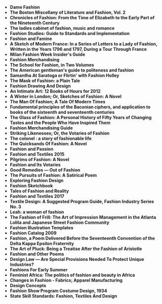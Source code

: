 
<ul>

<li><b><a target="_blank" href="https://github.com/manjunath5496/Fashion-Books/blob/master/fah(1).pdf" style="text-decoration:none;">Dame Fashion  </a></b></li>

<li><b><a target="_blank" href="https://github.com/manjunath5496/Fashion-Books/blob/master/fah(2).pdf" style="text-decoration:none;">The Boston Miscellany of Literature and Fashion, Vol. 2</a></b></li>

<li><b><a target="_blank" href="https://github.com/manjunath5496/Fashion-Books/blob/master/fah(3).pdf" style="text-decoration:none;">Chronicles of Fashion: From the Time of Elizabeth to the Early Part of the Nineteenth Century</a></b></li>

<li><b><a target="_blank" href="https://github.com/manjunath5496/Fashion-Books/blob/master/fah(4).pdf" style="text-decoration:none;">The ladies cabinet of fashion, music and romance</a></b></li>

<li><b><a target="_blank" href="https://github.com/manjunath5496/Fashion-Books/blob/master/fah(5).pdf" style="text-decoration:none;">Fashion Studies: Guide to Standards and Implementation </a></b></li>

<li><b><a target="_blank" href="https://github.com/manjunath5496/Fashion-Books/blob/master/fah(6).pdf" style="text-decoration:none;">Fashion and Famine</a></b></li>

<li><b><a target="_blank" href="https://github.com/manjunath5496/Fashion-Books/blob/master/fah(7).pdf" style="text-decoration:none;">A Sketch of Modern France: In a Series of Letters to a Lady of Fashion, Written in the Years 1796 and 1797, During a Tour Through France  </a></b></li>

<li><b><a target="_blank" href="https://github.com/manjunath5496/Fashion-Books/blob/master/fah(8).pdf" style="text-decoration:none;">Milan Fashion Week Insider's Guide   </a></b></li>

<li><b><a target="_blank" href="https://github.com/manjunath5496/Fashion-Books/blob/master/fah(9).pdf" style="text-decoration:none;"> Fashion Merchandising</a></b></li>

<li><b><a target="_blank" href="https://github.com/manjunath5496/Fashion-Books/blob/master/fah(10).pdf" style="text-decoration:none;">The School for Fashion, in Two Volumes</a></b></li>


<li><b><a target="_blank" href="https://github.com/manjunath5496/Fashion-Books/blob/master/fah(12).pdf" style="text-decoration:none;">The American gentleman's guide to politeness and fashion</a></b></li>

<li><b><a target="_blank" href="https://github.com/manjunath5496/Fashion-Books/blob/master/fah(13).pdf" style="text-decoration:none;">Samantha At Saratoga or Flirtin' with Fashion Holley </a></b></li>

<li><b><a target="_blank" href="https://github.com/manjunath5496/Fashion-Books/blob/master/fah(14).pdf" style="text-decoration:none;">The Mask of Fashion: a Plain Tale </a></b></li>

<li><b><a target="_blank" href="https://github.com/manjunath5496/Fashion-Books/blob/master/fah(15).pdf" style="text-decoration:none;">Fashion Drawing And Design   </a></b></li>

<li><b><a target="_blank" href="https://github.com/manjunath5496/Fashion-Books/blob/master/fah(16).pdf" style="text-decoration:none;">An Intimate Art: 12 Books of Hours for 2012  </a></b></li>


<li><b><a target="_blank" href="https://github.com/manjunath5496/Fashion-Books/blob/master/fah(17).pdf" style="text-decoration:none;"> A Winter in London; Or, Sketches of Fashion: A Novel  </a></b></li>

<li><b><a target="_blank" href="https://github.com/manjunath5496/Fashion-Books/blob/master/fah(18).pdf" style="text-decoration:none;">The Man Of Fashion; A Tale Of Modern Times</a></b></li>

<li><b><a target="_blank" href="https://github.com/manjunath5496/Fashion-Books/blob/master/fah(19).pdf" style="text-decoration:none;">Fundamental principles of the Baconian ciphers, and application to books of the sixteenth and seventeenth centuries</a></b></li>

<li><b><a target="_blank" href="https://github.com/manjunath5496/Fashion-Books/blob/master/fah(20).pdf" style="text-decoration:none;">The Glass of Fashion: A Personal History of Fifty Years of Changing Tastes and the People Who Have Inspired Them</a></b></li>

<li><b><a target="_blank" href="https://github.com/manjunath5496/Fashion-Books/blob/master/fah(21).pdf" style="text-decoration:none;">Fashion Merchandising Guide  </a></b></li>

<li><b><a target="_blank" href="https://github.com/manjunath5496/Fashion-Books/blob/master/fah(22).pdf" style="text-decoration:none;">Striking Likenesses; Or, the Votaries of Fashion</a></b></li>

<li><b><a target="_blank" href="https://github.com/manjunath5496/Fashion-Books/blob/master/fah(23).pdf" style="text-decoration:none;">The colonel : a story of fashionable life </a></b></li>

<li><b><a target="_blank" href="https://github.com/manjunath5496/Fashion-Books/blob/master/fah(24).pdf" style="text-decoration:none;">The Quicksands Of Fashion: A Novel </a></b></li>

<li><b><a target="_blank" href="https://github.com/manjunath5496/Fashion-Books/blob/master/fah(25).pdf" style="text-decoration:none;">Fashion and Passion </a></b></li>

<li><b><a target="_blank" href="https://github.com/manjunath5496/Fashion-Books/blob/master/fah(26).pdf" style="text-decoration:none;">Fashion and Textiles 2015</a></b></li>

<li><b><a target="_blank" href="https://github.com/manjunath5496/Fashion-Books/blob/master/fah(27).pdf" style="text-decoration:none;">Pilgrims of Fashion: A Novel</a></b></li>

<li><b><a target="_blank" href="https://github.com/manjunath5496/Fashion-Books/blob/master/fah(28).pdf" style="text-decoration:none;">Fashion and Its Votaries</a></b></li>

<li><b><a target="_blank" href="https://github.com/manjunath5496/Fashion-Books/blob/master/fah(29).pdf" style="text-decoration:none;">Good Remedies — Out of Fashion</a></b></li>

<li><b><a target="_blank" href="https://github.com/manjunath5496/Fashion-Books/blob/master/fah(30).pdf" style="text-decoration:none;">The Pursuits of Fashion: A Satirical Poem</a></b></li>

<li><b><a target="_blank" href="https://github.com/manjunath5496/Fashion-Books/blob/master/fah(31).pdf" style="text-decoration:none;">Exploring Fashion Design  </a></b></li>


<li><b><a target="_blank" href="https://github.com/manjunath5496/Fashion-Books/blob/master/fah(32).pdf" style="text-decoration:none;"> Fashion Sketchbook  </a></b></li>

<li><b><a target="_blank" href="https://github.com/manjunath5496/Fashion-Books/blob/master/fah(33).pdf" style="text-decoration:none;">Tales of Fashion and Reality </a></b></li>

<li><b><a target="_blank" href="https://github.com/manjunath5496/Fashion-Books/blob/master/fah(34).pdf" style="text-decoration:none;">Fashion and Textiles 2017</a></b></li>

<li><b><a target="_blank" href="https://github.com/manjunath5496/Fashion-Books/blob/master/fah(35).pdf" style="text-decoration:none;">Textile Design: A Suggested Program Guide, Fashion Industry Series No. 3</a></b></li>

<li><b><a target="_blank" href="https://github.com/manjunath5496/Fashion-Books/blob/master/fah(36).pdf" style="text-decoration:none;">Leah: a woman of fashion</a></b></li>


<li><b><a target="_blank" href="https://github.com/manjunath5496/Fashion-Books/blob/master/fah(38).pdf" style="text-decoration:none;">The Fashion of Frill: The Art of Impression Management in the Atlanta Lolita and Japanese Street Fashion Community  </a></b></li>

<li><b><a target="_blank" href="https://github.com/manjunath5496/Fashion-Books/blob/master/fah(39).pdf" style="text-decoration:none;">Fashion Illustration Templates  </a></b></li>

<li><b><a target="_blank" href="https://github.com/manjunath5496/Fashion-Books/blob/master/fah(40).pdf" style="text-decoration:none;">Fashion Catalog 2009 </a></b></li>

<li><b><a target="_blank" href="https://github.com/manjunath5496/Fashion-Books/blob/master/fah(42).pdf" style="text-decoration:none;">Fashion, a Poem Delivered Before the Seventeenth Convention of the Delta Kappa Epsilon Fraternity</a></b></li>

<li><b><a target="_blank" href="https://github.com/manjunath5496/Fashion-Books/blob/master/fah(43).pdf" style="text-decoration:none;">The Art of Pluck: Being a Treatise After the Fashion of Aristotle</a></b></li>

<li><b><a target="_blank" href="https://github.com/manjunath5496/Fashion-Books/blob/master/fah(44).pdf" style="text-decoration:none;">Fashion and Other Poems </a></b></li>

<li><b><a target="_blank" href="https://github.com/manjunath5496/Fashion-Books/blob/master/fah(45).pdf" style="text-decoration:none;">Design Law — Are Special Provisions Needed To Protect Unique Industries?</a></b></li>

<li><b><a target="_blank" href="https://github.com/manjunath5496/Fashion-Books/blob/master/fah(46).pdf" style="text-decoration:none;">Fashions For Early Summer  </a></b></li>

<li><b><a target="_blank" href="https://github.com/manjunath5496/Fashion-Books/blob/master/fah(48).pdf" style="text-decoration:none;">Feminist Africa: The politics of fashion and beauty in Africa  </a></b></li>


<li><b><a target="_blank" href="https://github.com/manjunath5496/Fashion-Books/blob/master/fah(50).pdf" style="text-decoration:none;">Changes in Fashion - Fabrics; Apparel Manufacturing</a></b></li>

<li><b><a target="_blank" href="https://github.com/manjunath5496/Fashion-Books/blob/master/fah(51).pdf" style="text-decoration:none;">Design Concepts</a></b></li>

<li><b><a target="_blank" href="https://github.com/manjunath5496/Fashion-Books/blob/master/fah(53).pdf" style="text-decoration:none;">Fashion Show Program Costume Design, 1934</a></b></li>

<li><b><a target="_blank" href="https://github.com/manjunath5496/Fashion-Books/blob/master/fah(54).pdf" style="text-decoration:none;">State Skill Standards: Fashion, Textiles And Design </a></b></li>







</ul>

